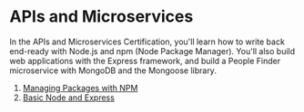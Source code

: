 # APIs and Microservices

In the APIs and Microservices Certification, you'll learn how to write back end-ready with Node.js and npm (Node Package Manager). You'll also build web applications with the Express framework, and build a People Finder microservice with MongoDB and the Mongoose library.

1. [Managing Packages with NPM](https://github.com/HOuadhour/Managing-Packages-with-NPM)
2. [Basic Node and Express](https://github.com/HOuadhour/boilerplate-express)
